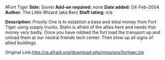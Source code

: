 #Fort Tiger
**Side:** Soviet
**Add-on required:** none
**Date added:** 04-Feb-2004
**Author:** The Little Wizard (aka Ben)
**Staff rating:** n/a

**Description:** Priority One is to establish a base and steal money from Fort Tiger using supply trucks. Stalin is afraid of the allies here and needs that money very badly. Once you have robbed the fort load the transport up and unload them at our neutral friends tech center. Then blow up all signs of allied buildings.

Original Link:http://ra.afraid.org/download.php/missions/fortiger.zip
